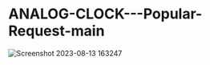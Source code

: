 # ANALOG-CLOCK---Popular-Request-main



![Screenshot 2023-08-13 163247](https://github.com/kunal7216/ANALOG-CLOCK---Popular-Request-main/assets/112888767/67c4da07-2e61-4f26-ac07-2af48e439511)
